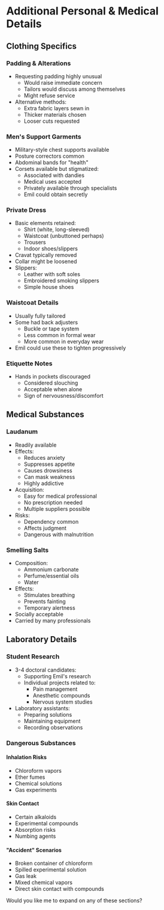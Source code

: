 # Additional Personal & Medical Details

## Clothing Specifics
### Padding & Alterations
- Requesting padding highly unusual
  - Would raise immediate concern
  - Tailors would discuss among themselves
  - Might refuse service
- Alternative methods:
  - Extra fabric layers sewn in
  - Thicker materials chosen
  - Looser cuts requested

### Men's Support Garments
- Military-style chest supports available
- Posture correctors common
- Abdominal bands for "health"
- Corsets available but stigmatized:
  - Associated with dandies
  - Medical uses accepted
  - Privately available through specialists
  - Emil could obtain secretly

### Private Dress
- Basic elements retained:
  - Shirt (white, long-sleeved)
  - Waistcoat (unbuttoned perhaps)
  - Trousers
  - Indoor shoes/slippers
- Cravat typically removed
- Collar might be loosened
- Slippers:
  - Leather with soft soles
  - Embroidered smoking slippers
  - Simple house shoes

### Waistcoat Details
- Usually fully tailored
- Some had back adjusters
  - Buckle or tape system
  - Less common in formal wear
  - More common in everyday wear
- Emil could use these to tighten progressively

### Etiquette Notes
- Hands in pockets discouraged
  - Considered slouching
  - Acceptable when alone
  - Sign of nervousness/discomfort

## Medical Substances

### Laudanum
- Readily available
- Effects:
  - Reduces anxiety
  - Suppresses appetite
  - Causes drowsiness
  - Can mask weakness
  - Highly addictive
- Acquisition:
  - Easy for medical professional
  - No prescription needed
  - Multiple suppliers possible
- Risks:
  - Dependency common
  - Affects judgment
  - Dangerous with malnutrition

### Smelling Salts
- Composition:
  - Ammonium carbonate
  - Perfume/essential oils
  - Water
- Effects:
  - Stimulates breathing
  - Prevents fainting
  - Temporary alertness
- Socially acceptable
- Carried by many professionals

## Laboratory Details

### Student Research
- 3-4 doctoral candidates:
  - Supporting Emil's research
  - Individual projects related to:
    - Pain management
    - Anesthetic compounds
    - Nervous system studies
- Laboratory assistants:
  - Preparing solutions
  - Maintaining equipment
  - Recording observations

### Dangerous Substances
#### Inhalation Risks
- Chloroform vapors
- Ether fumes
- Chemical solutions
- Gas experiments

#### Skin Contact
- Certain alkaloids
- Experimental compounds
- Absorption risks
- Numbing agents

#### "Accident" Scenarios
- Broken container of chloroform
- Spilled experimental solution
- Gas leak
- Mixed chemical vapors
- Direct skin contact with compounds

Would you like me to expand on any of these sections? 